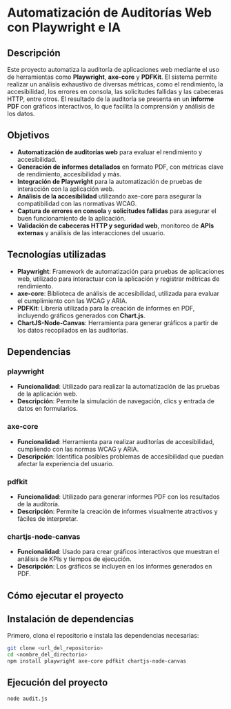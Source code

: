 # **Automatización de Auditorías Web con Playwright e IA**

## **Descripción**

Este proyecto automatiza la auditoría de aplicaciones web mediante el uso de herramientas como **Playwright**, **axe-core** y **PDFKit**. El sistema permite realizar un análisis exhaustivo de diversas métricas, como el rendimiento, la accesibilidad, los errores en consola, las solicitudes fallidas y las cabeceras HTTP, entre otros. El resultado de la auditoría se presenta en un **informe PDF** con gráficos interactivos, lo que facilita la comprensión y análisis de los datos.

## **Objetivos**

- **Automatización de auditorías web** para evaluar el rendimiento y accesibilidad.
- **Generación de informes detallados** en formato PDF, con métricas clave de rendimiento, accesibilidad y más.
- **Integración de Playwright** para la automatización de pruebas de interacción con la aplicación web.
- **Análisis de la accesibilidad** utilizando axe-core para asegurar la compatibilidad con las normativas WCAG.
- **Captura de errores en consola** y **solicitudes fallidas** para asegurar el buen funcionamiento de la aplicación.
- **Validación de cabeceras HTTP y seguridad web**, monitoreo de **APIs externas** y análisis de las interacciones del usuario.

## **Tecnologías utilizadas**

- **Playwright**: Framework de automatización para pruebas de aplicaciones web, utilizado para interactuar con la aplicación y registrar métricas de rendimiento.
- **axe-core**: Biblioteca de análisis de accesibilidad, utilizada para evaluar el cumplimiento con las WCAG y ARIA.
- **PDFKit**: Librería utilizada para la creación de informes en PDF, incluyendo gráficos generados con **Chart.js**.
- **ChartJS-Node-Canvas**: Herramienta para generar gráficos a partir de los datos recopilados en las auditorías.

## **Dependencias**

### **playwright**
- **Funcionalidad**: Utilizado para realizar la automatización de las pruebas de la aplicación web.
- **Descripción**: Permite la simulación de navegación, clics y entrada de datos en formularios.

### **axe-core**
- **Funcionalidad**: Herramienta para realizar auditorías de accesibilidad, cumpliendo con las normas WCAG y ARIA.
- **Descripción**: Identifica posibles problemas de accesibilidad que puedan afectar la experiencia del usuario.

### **pdfkit**
- **Funcionalidad**: Utilizado para generar informes PDF con los resultados de la auditoría.
- **Descripción**: Permite la creación de informes visualmente atractivos y fáciles de interpretar.

### **chartjs-node-canvas**
- **Funcionalidad**: Usado para crear gráficos interactivos que muestran el análisis de KPIs y tiempos de ejecución.
- **Descripción**: Los gráficos se incluyen en los informes generados en PDF.

## **Cómo ejecutar el proyecto**

## **Instalación de dependencias**

Primero, clona el repositorio e instala las dependencias necesarias:

```bash
git clone <url_del_repositorio>
cd <nombre_del_directorio>
npm install playwright axe-core pdfkit chartjs-node-canvas
```
## **Ejecución del proyecto**
```node
node audit.js
```
